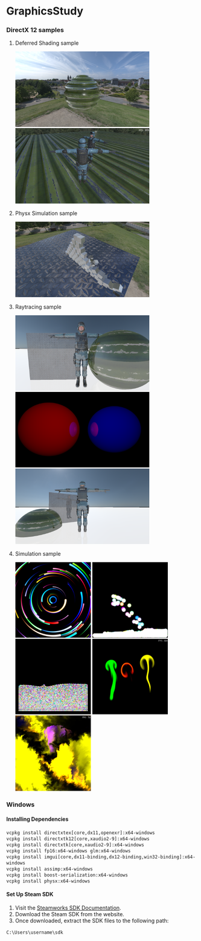 # GraphicsStudy


### DirectX 12 samples
1. Deferred Shading sample
    
    <img src="GraphicsStudy/Renderer/Results/PassApp/240828-2342.png" height="200">
    <img src="GraphicsStudy/Renderer/Results/PassApp/240915-1314.png" height="200">

1. Physx Simulation sample
    
    <img src="GraphicsStudy/Renderer/Results/PhysxSimulationApp/240828-1952.png" alt="Physx Simulation" height="200">

1. Raytracing sample
    
    <img src="GraphicsStudy/Renderer/Results/RaytracingApp/240911-2317.png" height="200">
    <img src="GraphicsStudy/Renderer/Results/RaytracingApp/240828-2337.png" height="200">
    <img src="GraphicsStudy/Renderer/Results/RaytracingApp/240916-1228.png" height="200">

1. Simulation sample
    
    <img src="GraphicsStudy/Renderer/Results/SimulationApp/240905-2056.png" width="200" height="200">
    <img src="GraphicsStudy/Renderer/Results/SimulationApp/240914-2159.png" width="200" height="200">
    <img src="GraphicsStudy/Renderer/Results/SimulationApp/240914-2333.png" width="200" height="200">
    <img src="GraphicsStudy/Renderer/Results/SimulationApp/240918-1725.png" width="200" height="200">
    <img src="GraphicsStudy/Renderer/Results/SimulationApp/240920-959.png" width="200" height="200">

### Windows
#### Installing Dependencies
```
vcpkg install directxtex[core,dx11,openexr]:x64-windows
vcpkg install directxtk12[core,xaudio2-9]:x64-windows
vcpkg install directxtk[core,xaudio2-9]:x64-windows
vcpkg install fp16:x64-windows glm:x64-windows
vcpkg install imgui[core,dx11-binding,dx12-binding,win32-binding]:x64-windows
vcpkg install assimp:x64-windows
vcpkg install boost-serialization:x64-windows
vcpkg install physx:x64-windows
```
#### Set Up Steam SDK

1. Visit the [Steamworks SDK Documentation](https://partner.steamgames.com/doc/sdk).
2. Download the Steam SDK from the website.
3. Once downloaded, extract the SDK files to the following path:

```
C:\Users\username\sdk
